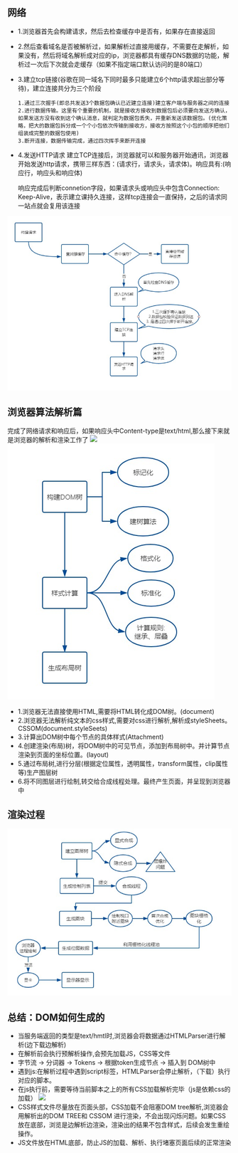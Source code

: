 ## 网络

- 1.浏览器首先会构建请求，然后去检查缓存中是否有，如果存在直接返回

- 2.然后查看域名是否被解析过，如果解析过直接用缓存，不需要在走解析，如果没有，然后将域名解析成对应的ip，浏览器都具有缓存DNS数据的功能，解析过一次后下次就会走缓存（如果不指定端口默认访问的是80端口）
- 3.建立tcp链接(谷歌在同一域名下同时最多只能建立6个http请求超出部分等待)，建立连接共分为三个阶段

      1.通过三次握手(即总共发送3个数据包确认已近建立连接)建立客户端与服务器之间的连接
      2.进行数据传输。这里有个重要的机制，就是接收方接收到数据包后必须要向发送方确认，如果发送方没有收到这个确认消息，就判定为数据包丢失，并重新发送该数据包。(优化策略，把大的数据包拆分成一个个小包依次传输到接收方，接收方按照这个小包的顺序把他们组装成完整的数据包使用)
      3.断开连接，数据传输完成，通过四次挥手来断开连接
- 4.发送HTTP请求
    建立TCP连接后，浏览器就可以和服务器开始通讯，浏览器开始发送http请求，携带三样东西：(请求行，请求头，请求体)。响应具有:(响应行，响应头和响应体)

    响应完成后判断connetion字段，如果请求头或响应头中包含Connection: Keep-Alive，表示建立课持久连接，这样tcp连接会一直保持，之后的请求同一站点就会复用该连接

![](./img/从页面输入url到呈现_网络篇.jpg)

## 浏览器算法解析篇

  完成了网络请求和响应后，如果响应头中Content-type是text/html,那么接下来就是浏览器的解析和渲染工作了
  ![](./img/浏览器渲染.jpg)
  ![](./img/从页面输入url到呈现_算法.jpg)
  - 1.浏览器无法直接使用HTML,需要将HTML转化成DOM树。(document)
  - 2.浏览器无法解析纯文本的css样式,需要对css进行解析,解析成styleSheets。CSSOM(document.styleSeets)
  - 3.计算出DOM树中每个节点的具体样式(Attachment)
  - 4.创建渲染(布局)树，将DOM树中的可见节点，添加到布局树中。并计算节点渲染到页面的坐标位置。(layout)
  - 5.通过布局树,进行分层(根据定位属性，透明属性，transform属性，clip属性等)生产图层树
  - 6.将不同图层进行绘制,转交给合成线程处理。最终产生页面，并呈现到浏览器中

## 渲染过程
![](./img/从页面输入url到呈现_渲染过程.jpg)


## 总结：DOM如何生成的
 - 当服务端返回的类型是text/hmtl时,浏览器会将数据通过HTMLParser进行解析(边下载边解析)
 - 在解析前会执行预解析操作,会预先加载JS，CSS等文件
 - 字节流 -> 分词器 -> Tokens -> 根据token生成节点 -> 插入到 DOM树中
 - 遇到js:在解析过程中遇到script标签，HTMLParser会停止解析，（下载）执行对应的脚本。
 - 在js执行前，需要等待当前脚本之上的所有CSS加载解析完毕（js是依赖css的加载）
![](./img/DOM如何生成.jpg)
- CSS样式文件尽量放在页面头部，CSS加载不会阻塞DOM tree解析,浏览器会用解析出的DOM TREE和 CSSOM 进行渲染，不会出现闪烁问题。如果CSS放在底部，浏览是边解析边渲染，渲染出的结果不包含样式，后续会发生重绘操作。
- JS文件放在HTML底部，防止JS的加载、解析、执行堵塞页面后续的正常渲染
